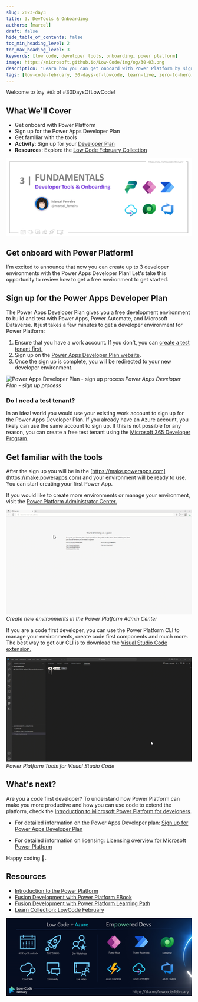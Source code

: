 ```yaml
---
slug: 2023-day3
title: 3. DevTools & Onboarding
authors: [marcel]
draft: false
hide_table_of_contents: false
toc_min_heading_level: 2
toc_max_heading_level: 3
keywords: [low code, developer tools, onboarding, power platform]
image: https://microsoft.github.io/Low-Code/img/og/30-03.png
description: "Learn how you can get onboard with Power Platform by signing up forthe Power Apps Developer Plan!" 
tags: [low-code-february, 30-days-of-lowcode, learn-live, zero-to-hero, ask-the-expert,fusion-teams, power-platform]
---
```


<head>
  <meta name="twitter:url" 
    content="https://microsoft.github.io/Low-Code/blog/2023-day3" />
  <meta name="twitter:title" 
    content="3. DevTools & Onboarding" />
  <meta name="twitter:description" 
    content="Learn how you can get onboard with Power Platform by signing up forthe Power Apps Developer Plan!" />
  <meta name="twitter:image" 
    content="https://microsoft.github.io/Low-Code/img/og/30-03.png" />
  <meta name="twitter:card" content="summary_large_image" />
  <meta name="twitter:creator" 
    content="@nitya" />
  <meta name="twitter:site" content="@AzureAdvocates" /> 
  <link rel="canonical" 
    href="https://microsoft.github.io/Low-Code/blog/2023-day3" />
</head>

Welcome to `Day #03` of #30DaysOfLowCode!


## What We'll Cover
 * Get onboard with Power Platform
 * Sign up for the Power Apps Developer Plan
 * Get familiar with the tools
 * **Activity**: Sign up for your [Developer Plan](https://aka.ms/lowcode-february/devplan)
 * **Resource**s: Explore the [Low Code February Collection](https://aka.ms/lowcode-february/collection)

![Developer Tools and Onboarding](./../../../static/img/og/30-03.png)


## Get onboard with Power Platform!

I'm excited to announce that now you can create up to 3 developer environments with the Power Apps Developer Plan! Let's take this opportunity to review how to get a free environment to get started.

## Sign up for the Power Apps Developer Plan

The Power Apps Developer Plan gives you a free development environment to build and test with Power Apps, Power Automate, and Microsoft Dataverse.
It just takes a few minutes to get a developer environment for Power Platform:

1. Ensure that you have a work account. If you don't, you can [create a test tenant first.](#do-i-need-a-test-tenant)
2. Sign up on the [Power Apps Developer Plan website](https://aka.ms/lowcode-february/devplan).
3. Once the sign up is complete, you will be redirected to your new developer environment.

![Power Apps Developer Plan - sign up process](01%20-%20devplan%20signup.gif)
*Power Apps Developer Plan - sign up process*

### Do I need a test tenant?

In an ideal world you would use your existing work account to sign up for the Power Apps Developer Plan. If you already have an Azure account, you likely can use the same account to sign up. If this is not possible for any reason, you can create a free test tenant using the [Microsoft 365 Developer Program](https://learn.microsoft.com/power-platform/developer/create-developer-environment#how-to-create-a-test-tenant).

## Get familiar with the tools

After the sign up you will be in the [https://make.powerapps.com](https://make.powerapps.com) and your environment will be ready to use. You can start creating your first Power App.

If you would like to create more environments or manage your environment, visit the [Power Platform Administrator Center.](https://aka.ms/ppac)

![Create new environments in the Power Platform Admin Center](01%20-%20devplan%20PPAC.gif)
*Create new environments in the Power Platform Admin Center*

If you are a code first developer, you can use the Power Platform CLI to manage your environments, create code first components and much more. The best way to get our CLI is to download the [Visual Studio Code extension.](https://learn.microsoft.com/power-platform/developer/cli/introduction)

![Power Platform Tools for Visual Studio Code](01%20-%20devplan%20CLI.gif)
*Power Platform Tools for Visual Studio Code*

## What's next?

Are you a code first developer? To understand how Power Platform can make you more productive and how you can use code to extend the platform, check the [Introduction to Microsoft Power Platform for developers](https://learn.microsoft.com/power-platform/developer/get-started).

* For detailed information on the Power Apps Developer plan: [Sign up for Power Apps Developer Plan](https://learn.microsoft.com/power-apps/maker/developer-plan)

* For detailed information on licensing: [Licensing overview for Microsoft Power Platform](https://learn.microsoft.com/power-platform/admin/pricing-billing-skus)

Happy coding 🎉.

## Resources
* [Introduction to the Power Platform](https://learn.microsoft.com/training/modules/introduction-power-platform//?WT.mc_id=power-82212-apdunnam)
* [Fusion Development with Power Platform EBook](https://learn.microsoft.com/power-apps/guidance/fusion-dev-ebook/?WT.mc_id=power-82212-apdunnam)
* [Fusion Development with Power Platform Learning Path](https://learn.microsoft.com/training/paths/transform-business-applications-with-fusion-development/?WT.mc_id=power-82212-apdunnam)
* [Learn Collection: LowCode February](https://aka.ms/lowcode-february/collection)

![Campaign Banner](./../../../static/img/og/30-banner.png)